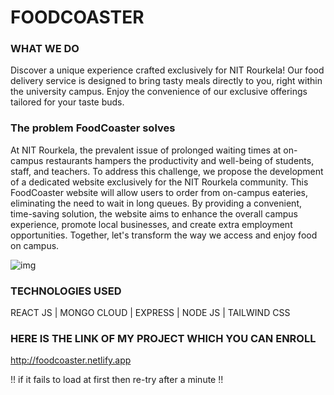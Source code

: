 # FOODCOASTER

### WHAT WE DO

Discover a unique experience crafted exclusively for NIT Rourkela! Our food delivery service is designed to bring tasty meals directly to you, right within the university campus. Enjoy the convenience of our exclusive offerings tailored for your taste buds.

### The problem FoodCoaster solves
At NIT Rourkela, the prevalent issue of prolonged waiting times at on-campus restaurants hampers the productivity and well-being of students, staff, and teachers. To address this challenge, we propose the development of a dedicated website exclusively for the NIT Rourkela community. This FoodCoaster website will allow users to order from on-campus eateries, eliminating the need to wait in long queues. By providing a convenient, time-saving solution, the website aims to enhance the overall campus experience, promote local businesses, and create extra employment opportunities. Together, let's transform the way we access and enjoy food on campus.

<img src="https://github.com/abdullahquantumx/FoodCoaster-2.O-/assets/137316478/2dd1cce3-038c-4a3e-af72-fece081d74a0" alt="img" >

### TECHNOLOGIES USED 
<p> REACT JS  |  MONGO CLOUD  |  EXPRESS  |  NODE JS  |  TAILWIND CSS</p>

### HERE IS THE LINK OF MY PROJECT WHICH YOU CAN ENROLL 
http://foodcoaster.netlify.app
<p>!! if it fails to load at first then re-try after a minute !!</p>









